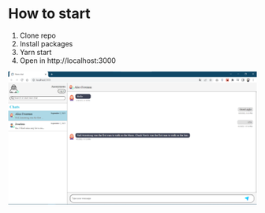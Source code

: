 <h1>How to start</h1>
<ol>
  <li> Clone repo </li>
  <li> Install packages </>
  <li> Yarn start </li>
  <li> Open in http://localhost:3000 </li>
</ol>

<img src="/src/assets/img/intro/main.png"/>
